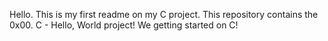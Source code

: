 Hello. This is my first readme on my C project. This repository contains the 0x00. C - Hello, World project! We getting started on C!
